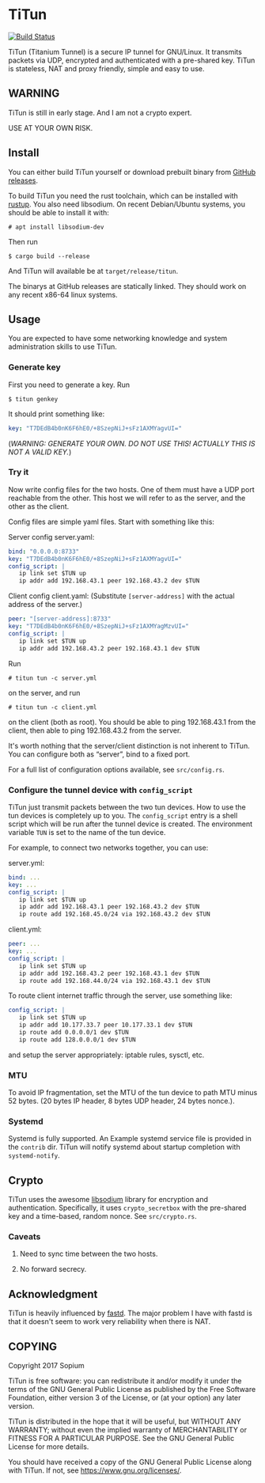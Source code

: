 # TiTun

[![Build Status](https://travis-ci.org/sopium/titun.svg?branch=master)](https://travis-ci.org/sopium/titun)

TiTun (Titanium Tunnel) is a secure IP tunnel for GNU/Linux. It transmits packets via UDP, encrypted and authenticated with a pre-shared key. TiTun is stateless, NAT and proxy friendly, simple and easy to use.

## WARNING

TiTun is still in early stage. And I am not a crypto expert.

USE AT YOUR OWN RISK.

## Install

You can either build TiTun yourself or download prebuilt binary from [GitHub releases](https://github.com/sopium/titun/releases).

To build TiTun you need the rust toolchain, which can be installed with [rustup](https://github.com/rust-lang-nursery/rustup.rs). You also need libsodium. On recent Debian/Ubuntu systems, you should be able to install it with:

```
# apt install libsodium-dev
```

Then run

```
$ cargo build --release
```

And TiTun will available be at `target/release/titun`.

The binarys at GitHub releases are statically linked. They should work on any recent x86-64 linux systems.

## Usage

You are expected to have some networking knowledge and system administration skills to use TiTun.

### Generate key

First you need to generate a key. Run
```
$ titun genkey
```

It should print something like:
```yaml
key: "T7DEdB4b0nK6F6hE0/+8SzepNiJ+sFz1AXMYagvUI="
```

(*WARNING: GENERATE YOUR OWN. DO NOT USE THIS! ACTUALLY THIS IS NOT A VALID KEY.*)

### Try it

Now write config files for the two hosts. One of them must have a UDP port reachable from the other. This host we will refer to as the server, and the other as the client.

Config files are simple yaml files. Start with something like this:

Server config server.yaml:
```yaml
bind: "0.0.0.0:8733"
key: "T7DEdB4b0nK6F6hE0/+8SzepNiJ+sFz1AXMYagvUI="
config_script: |
   ip link set $TUN up
   ip addr add 192.168.43.1 peer 192.168.43.2 dev $TUN
```

Client config client.yaml: (Substitute `[server-address]` with the actual address of the server.)
```yaml
peer: "[server-address]:8733"
key: "T7DEdB4b0nK6F6hE0/+8SzepNiJ+sFz1AXMYagMzvUI="
config_script: |
   ip link set $TUN up
   ip addr add 192.168.43.2 peer 192.168.43.1 dev $TUN
```

Run
```
# titun tun -c server.yml
```
on the server, and run
```
# titun tun -c client.yml
```

on the client (both as root). You should be able to ping 192.168.43.1 from the client, then able to ping 192.168.43.2 from the server.

It's worth nothing that the server/client distinction is not inherent to TiTun. You can configure both as “server”, bind to a fixed port.

For a full list of configuration options available, see `src/config.rs`.

### Configure the tunnel device with `config_script`

TiTun just transmit packets between the two tun devices. How to use the tun devices is completely up to you. The `config_script` entry is a shell script which will be run after the tunnel device is created. The environment variable `TUN` is set to the name of the tun device.

For example, to connect two networks together, you can use:

server.yml:
```yaml
bind: ...
key: ...
config_script: |
   ip link set $TUN up
   ip addr add 192.168.43.1 peer 192.168.43.2 dev $TUN
   ip route add 192.168.45.0/24 via 192.168.43.2 dev $TUN
```

client.yml:
```yaml
peer: ...
key: ...
config_script: |
   ip link set $TUN up
   ip addr add 192.168.43.2 peer 192.168.43.1 dev $TUN
   ip route add 192.168.44.0/24 via 192.168.43.1 dev $TUN
```

To route client internet traffic through the server, use something like:

```yaml
config_script: |
   ip link set $TUN up
   ip addr add 10.177.33.7 peer 10.177.33.1 dev $TUN
   ip route add 0.0.0.0/1 dev $TUN
   ip route add 128.0.0.0/1 dev $TUN
```

and setup the server appropriately: iptable rules, sysctl, etc.

### MTU

To avoid IP fragmentation, set the MTU of the tun device to path MTU minus 52 bytes. (20 bytes IP header, 8 bytes UDP header, 24 bytes nonce.).

### Systemd

Systemd is fully supported. An Example systemd service file is provided in the `contrib` dir. TiTun will notify systemd about startup completion with `systemd-notify`.

## Crypto

TiTun uses the awesome [libsodium](https://github.com/jedisct1/libsodium) library for encryption and authentication. Specifically, it uses `crypto_secretbox` with the pre-shared key and a time-based, random nonce. See `src/crypto.rs`.

### Caveats

1. Need to sync time between the two hosts.

2. No forward secrecy.

## Acknowledgment

TiTun is heavily influenced by [fastd](https://projects.universe-factory.net/projects/fastd/wiki). The major problem I have with fastd is that it doesn't seem to work very reliability when there is NAT.

## COPYING

Copyright 2017 Sopium

TiTun is free software: you can redistribute it and/or modify
it under the terms of the GNU General Public License as published by
the Free Software Foundation, either version 3 of the License, or
(at your option) any later version.

TiTun is distributed in the hope that it will be useful,
but WITHOUT ANY WARRANTY; without even the implied warranty of
MERCHANTABILITY or FITNESS FOR A PARTICULAR PURPOSE.  See the
GNU General Public License for more details.

You should have received a copy of the GNU General Public License
along with TiTun.  If not, see <https://www.gnu.org/licenses/>.
